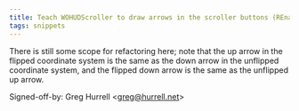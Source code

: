 ```yaml
---
title: Teach WOHUDScroller to draw arrows in the scroller buttons (REnamer, f3b70d5)
tags: snippets
---
```


There is still some scope for refactoring here; note that the up arrow in the flipped coordinate system is the same as the down arrow in the unflipped coordinate system, and the flipped down arrow is the same as the unflipped up arrow.

Signed-off-by: Greg Hurrell &lt;greg@hurrell.net&gt;
